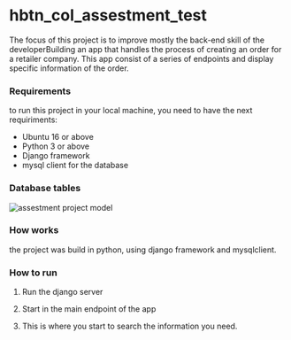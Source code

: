 # hbtn_col_assestment_test

The focus of this project is to improve mostly the back-end skill of the developerBuilding an app that handles the process of creating an order for a retailer company. This app consist of a series of endpoints and display specific information of the order.

### Requirements
to run this project in your local machine, you need to have the next requiriments:
- Ubuntu 16 or above
- Python 3 or above
- Django framework
- mysql client for the database

### Database tables

![assestment project model](https://user-images.githubusercontent.com/66022141/116451902-b2f9c580-a822-11eb-91d1-422723bb5095.png)

### How works

the project was build in python, using django framework and mysqlclient.

### How to run

1. Run the django server

2. Start in the main endpoint of the app

3. This is where you start to search the information you need.
